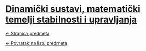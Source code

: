 # [Dinamički sustavi, matematički temelji stabilnosti i upravljanja](https://www.github.com/studosi-fer/DSMTSIU)
[<- Stranica predmeta](https://www.fer.unizg.hr/predmet/dsmtsu)

[<- Povratak na listu predmeta](https://www.github.com/studosi/FER)
